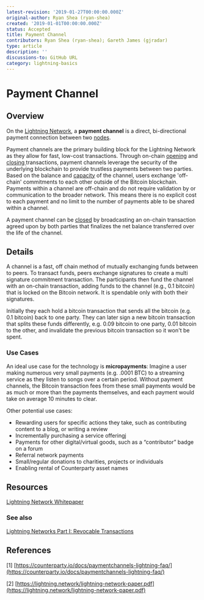 ```yaml
---
latest-revision: '2019-01-27T00:00:00.000Z'
original-author: Ryan Shea (ryan-shea)
created: '2019-01-01T00:00:00.000Z'
status: Accepted
title: Payment Channel
contributors: Ryan Shea (ryan-shea); Gareth James (gjradar)
type: article
description: ''
discussions-to: GitHub URL
category: lightning-basics
---
```


# Payment Channel

## Overview

On the [Lightning Network](lightning-network.md), a **payment channel** is a direct, bi-directional payment connection between two [nodes](node.md).

Payment channels are the primary building block for the Lightning Network as they allow for fast, low-cost transactions. Through on-chain [opening](../lightning-channels/channel-opening.md) and [closing ](../lightning-channels/channel-closing.md)transactions, payment channels leverage the security of the underlying blockchain to provide trustless payments between two parties. Based on the balance and [capacity](../lightning-channels/channel-capacity.md) of the channel, users exchange 'off-chain' commitments to each other outside of the Bitcoin blockchain. Payments within a channel are off-chain and do not require validation by or communication to the broader network. This means there is no explicit cost to each payment and no limit to the number of payments able to be shared within a channel.

A payment channel can be [closed](../lightning-channels/channel-closing.md) by broadcasting an on-chain transaction agreed upon by both parties that finalizes the net balance transferred over the life of the channel.

## Details

A channel is a fast, off chain method of mutually exchanging funds between to peers. To transact funds, peers exchange signatures to create a multi signature commitment transaction. The participants then fund the channel with an on-chain transaction, adding funds to the channel \(e.g., 0.1 bitcoin\) that is locked on the Bitcoin network. It is spendable only with both their signatures.

Initially they each hold a bitcoin transaction that sends all the bitcoin \(e.g. 0.1 bitcoin\) back to one party. They can later sign a new bitcoin transaction that splits these funds differently, e.g. 0.09 bitcoin to one party, 0.01 bitcoin to the other, and invalidate the previous bitcoin transaction so it won't be spent.

### Use Cases

An ideal use case for the technology is **micropayments**: Imagine a user making numerous very small payments \(e.g. .0001 BTC\) to a streaming service as they listen to songs over a certain period. Without payment channels, the Bitcoin transaction fees from these small payments would be as much or more than the payments themselves, and each payment would take on average 10 minutes to clear.

Other potential use cases:

* Rewarding users for specific actions they take, such as contributing content to a blog, or writing a review
* Incrementally purchasing a service offering[j](https://storj.io/)
* Payments for other digital/virtual goods, such as a “contributor” badge on a forum
* Referral network payments
* Small/regular donations to charities, projects or individuals
* Enabling rental of Counterparty asset names

## Resources

[Lightning Network Whitepaper](https://lightning.network/lightning-network-paper.pdf)

### See also

[Lightning Networks Part I: Revocable Transactions](https://rusty.ozlabs.org/?p=450)

## References

\[1\] [https://counterparty.io/docs/paymentchannels-lightning-faq/](https://counterparty.io/docs/paymentchannels-lightning-faq/)

\[2\] [https://lightning.network/lightning-network-paper.pdf](https://lightning.network/lightning-network-paper.pdf)

